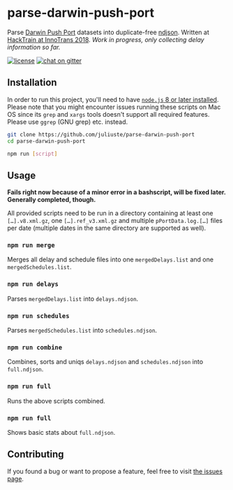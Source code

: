 # parse-darwin-push-port

Parse [Darwin Push Port](https://wiki.openraildata.com/index.php/Darwin:Push_Port) datasets into duplicate-free [ndjson](http://ndjson.org). Written at [HackTrain at InnoTrans 2018](https://www.eventbrite.com/e/hacktrain-hackathon-powered-by-innotrans-tickets-43135838454). *Work in progress, only collecting delay information so far.*

[![license](https://img.shields.io/github/license/juliuste/parse-darwin-push-port.svg?style=flat)](license)
[![chat on gitter](https://badges.gitter.im/juliuste.svg)](https://gitter.im/juliuste)

## Installation

In order to run this project, you'll need to have [`node.js` 8 or later installed](https://nodejs.org/en/download/package-manager/). Please note that you might encounter issues running these scripts on Mac OS since its `grep` and `xargs` tools doesn't support all required features. Please use `ggrep` (GNU grep) etc. instead.

```sh
git clone https://github.com/juliuste/parse-darwin-push-port
cd parse-darwin-push-port

npm run [script]
```

## Usage

**Fails right now because of a minor error in a bashscript, will be fixed later. Generally completed, though.**

All provided scripts need to be run in a directory containing at least one `[…].v8.xml.gz`, one `[…].ref_v3.xml.gz` and multiple `pPortData.log.[…]` files per date (multiple dates in the same directory are supported as well).

### `npm run merge`

Merges all delay and schedule files into one `mergedDelays.list` and one `mergedSchedules.list`.

### `npm run delays`

Parses `mergedDelays.list` into `delays.ndjson`.

### `npm run schedules`

Parses `mergedSchedules.list` into `schedules.ndjson`.

### `npm run combine`

Combines, sorts and uniqs `delays.ndjson` and `schedules.ndjson` into `full.ndjson`.

### `npm run full`

Runs the above scripts combined.

### `npm run full`

Shows basic stats about `full.ndjson`.


## Contributing

If you found a bug or want to propose a feature, feel free to visit [the issues page](https://github.com/juliuste/parse-darwin-push-port/issues).
